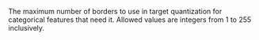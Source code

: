 
The maximum number of borders to use in target quantization for categorical features that need it. Allowed values are integers from 1 to 255 inclusively.
